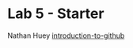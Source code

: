 # Lab 5 - Starter
Nathan Huey
[introduction-to-github](https://github.com/Nahuey/introduction-to-github)
